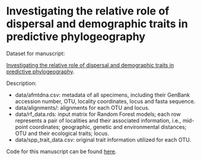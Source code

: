 # Investigating the relative role of dispersal and demographic traits in predictive phylogeography

Dataset for manuscript:

[Investigating the relative role of dispersal and demographic traits in predictive phylogeography](https://doi.org/10.1111/ecog.07149).

Description:
- data/afmtdna.csv: metadata of all specimens, including their GenBank accession number, OTU, locality coordinates, locus and fasta sequence.
- data/alignments/: alignments for each OTU and locus.
- data/rf_data.rds: input matrix for Random Forest models; each row represents a pair of localities and their associated information, i.e., mid-point coordinates; geographic, genetic and environmental distances; OTU and their ecological traits; locus.
- data/spp_trait_data.csv: original trait information utilized for each OTU. 

Code for this manuscript can be found [here]().
